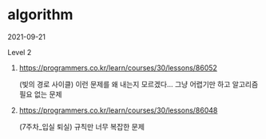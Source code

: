 # algorithm

2021-09-21

Level 2

1. https://programmers.co.kr/learn/courses/30/lessons/86052

   (빛의 경로 사이클) 이런 문제를 왜 내는지 모르겠다... 그냥 어렵기만 하고 알고리즘 필요 없는 문제

2. https://programmers.co.kr/learn/courses/30/lessons/86048

   (7주차_입실 퇴실) 규칙만 너무 복잡한 문제